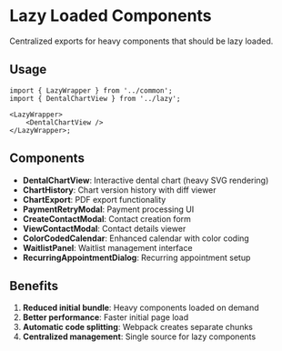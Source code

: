 # Lazy Loaded Components

Centralized exports for heavy components that should be lazy loaded.

## Usage

```tsx
import { LazyWrapper } from '../common';
import { DentalChartView } from '../lazy';

<LazyWrapper>
    <DentalChartView />
</LazyWrapper>;
```

## Components

- **DentalChartView**: Interactive dental chart (heavy SVG rendering)
- **ChartHistory**: Chart version history with diff viewer
- **ChartExport**: PDF export functionality
- **PaymentRetryModal**: Payment processing UI
- **CreateContactModal**: Contact creation form
- **ViewContactModal**: Contact details viewer
- **ColorCodedCalendar**: Enhanced calendar with color coding
- **WaitlistPanel**: Waitlist management interface
- **RecurringAppointmentDialog**: Recurring appointment setup

## Benefits

1. **Reduced initial bundle**: Heavy components loaded on demand
2. **Better performance**: Faster initial page load
3. **Automatic code splitting**: Webpack creates separate chunks
4. **Centralized management**: Single source for lazy components
